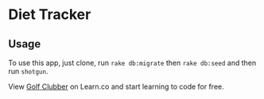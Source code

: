 # Diet Tracker

## Usage

To use this app, just clone, run `rake db:migrate` then `rake db:seed` and then run `shotgun`.


<p data-visibility='hidden'>View <a href='https://learn.co/lessons/example-sinatra-assessment' title='Golf Clubber'>Golf Clubber</a> on Learn.co and start learning to code for free.</p>

